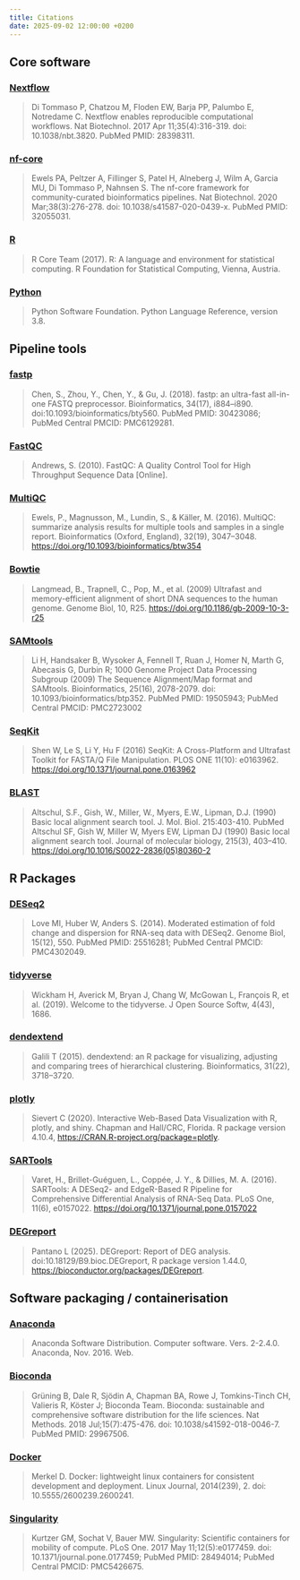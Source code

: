 ```yaml
---
title: Citations
date: 2025-09-02 12:00:00 +0200
---
```


## Core software

### [Nextflow](https://pubmed.ncbi.nlm.nih.gov/28398311/)
> Di Tommaso P, Chatzou M, Floden EW, Barja PP, Palumbo E, Notredame C. Nextflow enables reproducible computational workflows. Nat Biotechnol. 2017 Apr 11;35(4):316-319. doi: 10.1038/nbt.3820. PubMed PMID: 28398311.

### [nf-core](https://pubmed.ncbi.nlm.nih.gov/32055031/)
> Ewels PA, Peltzer A, Fillinger S, Patel H, Alneberg J, Wilm A, Garcia MU, Di Tommaso P, Nahnsen S. The nf-core framework for community-curated bioinformatics pipelines. Nat Biotechnol. 2020 Mar;38(3):276-278. doi: 10.1038/s41587-020-0439-x. PubMed PMID: 32055031.

### [R](https://www.r-project.org)
> R Core Team (2017). R: A language and environment for statistical computing. R Foundation for Statistical Computing, Vienna, Austria.

### [Python](https://www.python.org/)
> Python Software Foundation. Python Language Reference, version 3.8.

## Pipeline tools

### [fastp](https://pubmed.ncbi.nlm.nih.gov/30423086/)
> Chen, S., Zhou, Y., Chen, Y., & Gu, J. (2018). fastp: an ultra-fast all-in-one FASTQ preprocessor. Bioinformatics, 34(17), i884–i890. doi:10.1093/bioinformatics/bty560. PubMed PMID: 30423086; PubMed Central PMCID: PMC6129281.

### [FastQC](https://www.bioinformatics.babraham.ac.uk/projects/fastqc/)
> Andrews, S. (2010). FastQC: A Quality Control Tool for High Throughput Sequence Data [Online].

### [MultiQC](https://pubmed.ncbi.nlm.nih.gov/27312411/)
> Ewels, P., Magnusson, M., Lundin, S., & Käller, M. (2016). MultiQC: summarize analysis results for multiple tools and samples in a single report. Bioinformatics (Oxford, England), 32(19), 3047–3048. https://doi.org/10.1093/bioinformatics/btw354

### [Bowtie](https://genomebiology.biomedcentral.com/articles/10.1186/gb-2009-10-3-r25)
> Langmead, B., Trapnell, C., Pop, M., et al. (2009) Ultrafast and memory-efficient alignment of short DNA sequences to the human genome. Genome Biol, 10, R25. https://doi.org/10.1186/gb-2009-10-3-r25

### [SAMtools](https://pubmed.ncbi.nlm.nih.gov/19505943/)
> Li H, Handsaker B, Wysoker A, Fennell T, Ruan J, Homer N, Marth G, Abecasis G, Durbin R; 1000 Genome Project Data Processing Subgroup (2009) The Sequence Alignment/Map format and SAMtools. Bioinformatics, 25(16), 2078-2079. doi: 10.1093/bioinformatics/btp352. PubMed PMID: 19505943; PubMed Central PMCID: PMC2723002

### [SeqKit](https://journals.plos.org/plosone/article?id=10.1371/journal.pone.0163962)
> Shen W, Le S, Li Y, Hu F (2016) SeqKit: A Cross-Platform and Ultrafast Toolkit for FASTA/Q File Manipulation. PLOS ONE 11(10): e0163962. https://doi.org/10.1371/journal.pone.0163962

### [BLAST](https://pubmed.ncbi.nlm.nih.gov/2231712/)
> Altschul, S.F., Gish, W., Miller, W., Myers, E.W., Lipman, D.J. (1990) Basic local alignment search tool. J. Mol. Biol. 215:403-410. PubMed
> Altschul SF, Gish W, Miller W, Myers EW, Lipman DJ (1990) Basic local alignment search tool. Journal of molecular biology, 215(3), 403–410. https://doi.org/10.1016/S0022-2836(05)80360-2

## R Packages

### [DESeq2](https://pubmed.ncbi.nlm.nih.gov/25516281/)
> Love MI, Huber W, Anders S. (2014). Moderated estimation of fold change and dispersion for RNA-seq data with DESeq2. Genome Biol, 15(12), 550. PubMed PMID: 25516281; PubMed Central PMCID: PMC4302049.

### [tidyverse](https://joss.theoj.org/papers/10.21105/joss.01686)
> Wickham H, Averick M, Bryan J, Chang W, McGowan L, François R, et al. (2019). Welcome to the tidyverse. J Open Source Softw, 4(43), 1686.

### [dendextend](https://academic.oup.com/bioinformatics/article/31/22/3718/240978)
> Galili T (2015). dendextend: an R package for visualizing, adjusting and comparing trees of hierarchical clustering. Bioinformatics, 31(22), 3718–3720.

### [plotly](https://cran.r-project.org/web/packages/plotly/index.html)
> Sievert C (2020). Interactive Web-Based Data Visualization with R, plotly, and shiny. Chapman and Hall/CRC, Florida. R package version 4.10.4, <https://CRAN.R-project.org/package=plotly>.

### [SARTools](https://journals.plos.org/plosone/article?id=10.1371/journal.pone.0157022)
> Varet, H., Brillet-Guéguen, L., Coppée, J. Y., & Dillies, M. A. (2016). SARTools: A DESeq2- and EdgeR-Based R Pipeline for Comprehensive Differential Analysis of RNA-Seq Data. PLoS One, 11(6), e0157022. https://doi.org/10.1371/journal.pone.0157022

### [DEGreport](https://www.bioconductor.org/packages/release/bioc/html/DEGreport.html)
> Pantano L (2025). DEGreport: Report of DEG analysis. doi:10.18129/B9.bioc.DEGreport, R package version 1.44.0, <https://bioconductor.org/packages/DEGreport>.

## Software packaging / containerisation

### [Anaconda](https://www.anaconda.com)

> Anaconda Software Distribution. Computer software. Vers. 2-2.4.0. Anaconda, Nov. 2016. Web.

### [Bioconda](https://pubmed.ncbi.nlm.nih.gov/29967506/)
> Grüning B, Dale R, Sjödin A, Chapman BA, Rowe J, Tomkins-Tinch CH, Valieris R, Köster J; Bioconda Team. Bioconda: sustainable and comprehensive software distribution for the life sciences. Nat Methods. 2018 Jul;15(7):475-476. doi: 10.1038/s41592-018-0046-7. PubMed PMID: 29967506.

### [Docker](https://dl.acm.org/doi/10.5555/2600239.2600241)
> Merkel D. Docker: lightweight linux containers for consistent development and deployment. Linux Journal, 2014(239), 2. doi: 10.5555/2600239.2600241.

### [Singularity](https://pubmed.ncbi.nlm.nih.gov/28494014/)
> Kurtzer GM, Sochat V, Bauer MW. Singularity: Scientific containers for mobility of compute. PLoS One. 2017 May 11;12(5):e0177459. doi: 10.1371/journal.pone.0177459; PubMed PMID: 28494014; PubMed Central PMCID: PMC5426675.
